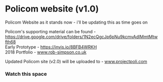 # Policom website (v1.0)
Policom Website as it stands now - i'll be updating this as time goes on

Policom's supporting material can be found - https://drive.google.com/drive/folders/1N2ecQgcJp6pNu9kcmvAdIMmtMtwfth68  
Early Prototype - https://invis.io/8BFB4WRKH  
2018 Portfolio - www.rob-simpson.co.uk  

  Updated Policom site (v2.0) will be uploaded to - www.projectpoli.com

### Watch this space
